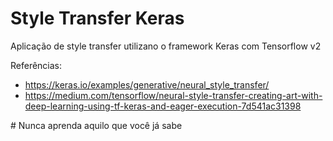 # Style Transfer Keras

Aplicação de style transfer utilizano o framework Keras com Tensorflow v2

Referências:
- https://keras.io/examples/generative/neural_style_transfer/
- https://medium.com/tensorflow/neural-style-transfer-creating-art-with-deep-learning-using-tf-keras-and-eager-execution-7d541ac31398

\# Nunca aprenda aquilo que você já sabe 
